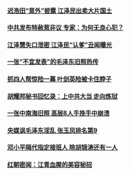 #### [迟浩田“意外”披露 江泽民出卖大片国土](../pages/prog1699/a102613680.md)
#### [中共发布特赦惹非议 专家：为何无良心犯？](../pages/prog1699/a102614499.md)
#### [江泽慧失口泄密 江泽民“认爹”丑闻曝光](../pages/prog1699/a102616015.md)
#### [一张“不宜发表”的毛泽东旧照热传](../pages/prog1699/a102617071.md)
#### [抓四人帮惊险一幕 叶剑英险被卡住脖子](../pages/prog1699/a102618466.md)
#### [胡耀邦秘书回忆录：上中共大当 走向炼狱](../pages/prog1699/a102620061.md)
#### [一张中南海旧照 高层8人手挽手中崩溃](../pages/prog1699/a102618479.md)
#### [央媒讽毛泽东淫乱 张玉凤排名第9](../pages/prog1699/a102625862.md)
#### [邓小平隔代指定接班人 除胡锦涛还有一人](../pages/prog1699/a102639315.md)
#### [红朝密闻：江青血腥的美容秘招](../pages/prog1699/a102642509.md)
